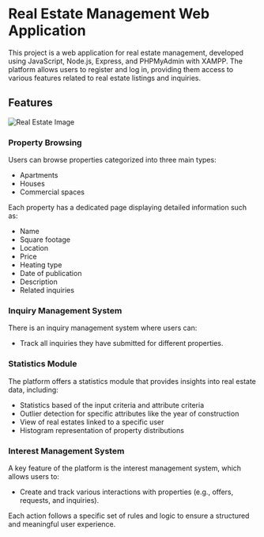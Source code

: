 # Real Estate Management Web Application

This project is a web application for real estate management, developed using JavaScript, Node.js, Express, and PHPMyAdmin with XAMPP. The platform allows users to register and log in, providing them access to various features related to real estate listings and inquiries.

## Features

![Real Estate Image](../Web-Technology/WebTech%20Project/public/Resources/Ostalo/Homepage%20photo.png)

### Property Browsing
Users can browse properties categorized into three main types:
- Apartments
- Houses
- Commercial spaces

Each property has a dedicated page displaying detailed information such as:
- Name
- Square footage
- Location
- Price
- Heating type
- Date of publication
- Description
- Related inquiries

### Inquiry Management System
There is an inquiry management system where users can:
- Track all inquiries they have submitted for different properties.

### Statistics Module
The platform offers a statistics module that provides insights into real estate data, including:
- Statistics based of the input criteria and attribute criteria
- Outlier detection for specific attributes like the year of construction
- View of real estates linked to a specific user
- Histogram representation of property distributions

### Interest Management System
A key feature of the platform is the interest management system, which allows users to:
- Create and track various interactions with properties (e.g., offers, requests, and inquiries).
  
Each action follows a specific set of rules and logic to ensure a structured and meaningful user experience.
